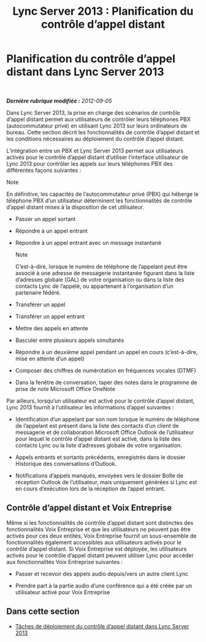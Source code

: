 ﻿---
title: 'Lync Server 2013 : Planification du contrôle d’appel distant'
TOCTitle: Planification du contrôle d’appel distant
ms:assetid: 688a0328-1aa7-449f-b5f7-98c876112ed2
ms:mtpsurl: https://technet.microsoft.com/fr-fr/library/Gg558658(v=OCS.15)
ms:contentKeyID: 49297479
ms.date: 05/20/2016
mtps_version: v=OCS.15
ms.translationtype: HT
---

# Planification du contrôle d’appel distant dans Lync Server 2013

 

_**Dernière rubrique modifiée :** 2012-09-05_

Dans Lync Server 2013, la prise en charge des scénarios de contrôle d’appel distant permet aux utilisateurs de contrôler leurs téléphones PBX (autocommutateur privé) en utilisant Lync 2013 sur leurs ordinateurs de bureau. Cette section décrit les fonctionnalités de contrôle d’appel distant et les conditions nécessaires au déploiement du contrôle d’appel distant.

L’intégration entre un PBX et Lync Server 2013 permet aux utilisateurs activés pour le contrôle d’appel distant d’utiliser l’interface utilisateur de Lync 2013 pour contrôler les appels sur leurs téléphones PBX des différentes façons suivantes :

> [!note]  
> En définitive, les capacités de l’autocommutateur privé (PBX) qui héberge le téléphone PBX d’un utilisateur déterminent les fonctionnalités de contrôle d’appel distant mises à la disposition de cet utilisateur.

  - Passer un appel sortant

  - Répondre à un appel entrant

  - Répondre à un appel entrant avec un message instantané
    
    > [!note]  
    > C’est-à-dire, lorsque le numéro de téléphone de l’appelant peut être associé à une adresse de messagerie instantanée figurant dans la liste d’adresses globale (GAL) de votre organisation ou dans la liste des contacts Lync de l’appelé, ou appartenant à l’organisation d’un partenaire fédéré.

  - Transférer un appel

  - Transférer un appel entrant

  - Mettre des appels en attente

  - Basculer entre plusieurs appels simultanés

  - Répondre à un deuxième appel pendant un appel en cours (c’est-à-dire, mise en attente d’un appel)

  - Composer des chiffres de numérotation en fréquences vocales (DTMF)

  - Dans la fenêtre de conversation, taper des notes dans le programme de prise de note Microsoft Office OneNote

Par ailleurs, lorsqu’un utilisateur est activé pour le contrôle d’appel distant, Lync 2013 fournit à l’utilisateur les informations d’appel suivantes :

  - Identification d’un appelant par son nom lorsque le numéro de téléphone de l’appelant est présent dans la liste des contacts d’un client de messagerie et de collaboration Microsoft Office Outlook de l’utilisateur pour lequel le contrôle d’appel distant est activé, dans la liste des contacts Lync ou la liste d’adresses globale de votre organisation.

  - Appels entrants et sortants précédents, enregistrés dans le dossier Historique des conversations d’Outlook.

  - Notifications d’appels manqués, envoyées vers le dossier Boîte de réception Outlook de l’utilisateur, mais uniquement générées si Lync est en cours d’exécution lors de la réception de l’appel entrant.

## Contrôle d’appel distant et Voix Entreprise

Même si les fonctionnalités de contrôle d’appel distant sont distinctes des fonctionnalités Voix Entreprise et que les utilisateurs ne peuvent pas être activés pour ces deux entités, Voix Entreprise fournit un sous-ensemble de fonctionnalités également accessibles aux utilisateurs activés pour le contrôle d’appel distant. Si Voix Entreprise est déployée, les utilisateurs activés pour le contrôle d’appel distant peuvent utiliser Lync pour accéder aux fonctionnalités Voix Entreprise suivantes :

  - Passer et recevoir des appels audio depuis/vers un autre client Lync

  - Prendre part à la partie audio d’une conférence qui a été créée par un utilisateur activé pour Voix Entreprise

## Dans cette section

  - [Tâches de déploiement du contrôle d’appel distant dans Lync Server 2013](lync-server-2013-deployment-tasks-for-remote-call-control.md)

